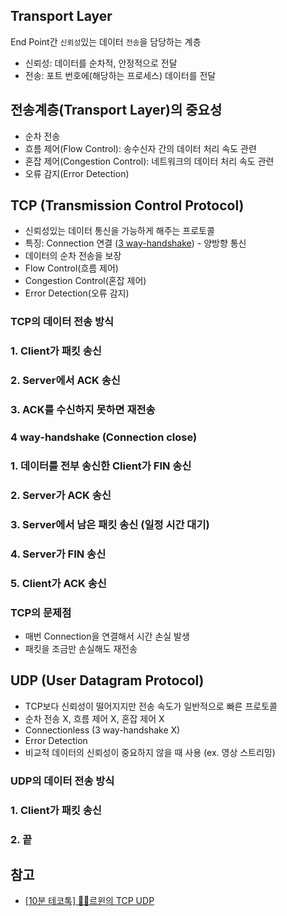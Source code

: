 ## Transport Layer
End Point간 ```신뢰성```있는 데이터 ```전송```을 담당하는 계층
* 신뢰성: 데이터를 순차적, 안정적으로 전달
* 전송: 포트 번호에(해당하는 프로세스) 데이터를 전달

## 전송계층(Transport Layer)의 중요성
* 순차 전송
* 흐름 제어(Flow Control): 송수신자 간의 데이터 처리 속도 관련
* 혼잡 제어(Congestion Control): 네트워크의 데이터 처리 속도 관련
* 오류 감지(Error Detection)

## TCP (Transmission Control Protocol)
* 신뢰성있는 데이터 통신을 가능하게 해주는 프로토콜
* 특징: Connection 연결 ([3 way-handshake](https://smpark1020.tistory.com/184)) - 양방향 통신
* 데이터의 순차 전송을 보장
* Flow Control(흐름 제어)
* Congestion Control(혼잡 제어)
* Error Detection(오류 감지)

### TCP의 데이터 전송 방식
### 1. Client가 패킷 송신
### 2. Server에서 ACK 송신
### 3. ACK를 수신하지 못하면 재전송

### 4 way-handshake (Connection close)
### 1. 데이터를 전부 송신한 Client가 FIN 송신
### 2. Server가 ACK 송신
### 3. Server에서 남은 패킷 송신 (일정 시간 대기)
### 4. Server가 FIN 송신
### 5. Client가 ACK 송신

### TCP의 문제점
* 매번 Connection을 연결해서 시간 손실 발생
* 패킷을 조금만 손실해도 재전송

## UDP (User Datagram Protocol)
* TCP보다 신뢰성이 떨어지지만 전송 속도가 일반적으로 빠른 프로토콜
* 순차 전송 X, 흐름 제어 X, 혼잡 제어 X
* Connectionless (3 way-handshake X)
* Error Detection
* 비교적 데이터의 신뢰성이 중요하지 않을 때 사용 (ex. 영상 스트리밍)

### UDP의 데이터 전송 방식
### 1. Client가 패킷 송신
### 2. 끝

## 참고
* [[10분 테코톡] 👨‍🏫르윈의 TCP UDP](https://youtu.be/ikDVGYp5dhg)